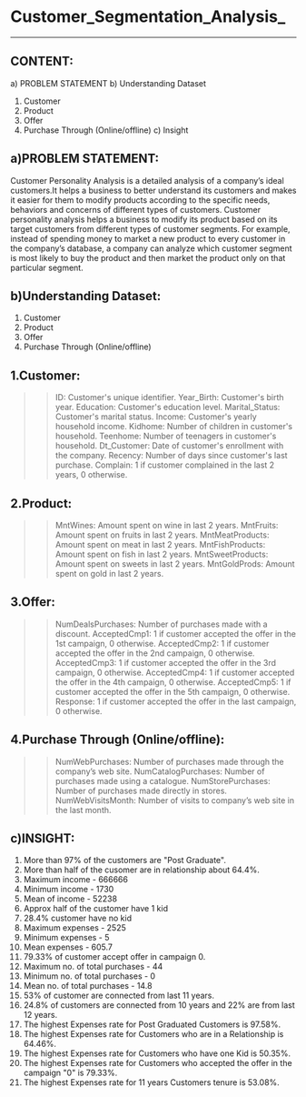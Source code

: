 # Customer_Segmentation_Analysis_
---------------------------------
CONTENT:
--------
a) PROBLEM STATEMENT
b) Understanding Dataset
  1. Customer
  2. Product
  3. Offer
  4. Purchase Through (Online/offline)
c) Insight

a)PROBLEM STATEMENT:
--------------------
Customer Personality Analysis is a detailed analysis of a company’s ideal customers.It helps a business to better understand its customers and makes it easier for them to modify products according to the specific needs, behaviors and concerns of different types of customers.
Customer personality analysis helps a business to modify its product based on its target customers from different types of customer segments. For example, instead of spending money to market a new product to every customer in the company’s database, a company can analyze which customer segment is most likely to buy the product and then market the product only on that particular segment.

b)Understanding Dataset:
-----------------------
1. Customer
2. Product
3. Offer
4. Purchase Through (Online/offline)

1.Customer:
------------
>> ID: Customer's unique identifier.
>> Year_Birth: Customer's birth year.
>> Education: Customer's education level.
>> Marital_Status: Customer's marital status.
>> Income: Customer's yearly household income.
>> Kidhome: Number of children in customer's household.
>> Teenhome: Number of teenagers in customer's household.
>> Dt_Customer: Date of customer's enrollment with the company.
>> Recency: Number of days since customer's last purchase.
>> Complain: 1 if customer complained in the last 2 years, 0 otherwise.

2.Product:
-------------
>> MntWines: Amount spent on wine in last 2 years.
>> MntFruits: Amount spent on fruits in last 2 years.
>> MntMeatProducts: Amount spent on meat in last 2 years.
>> MntFishProducts: Amount spent on fish in last 2 years.
>> MntSweetProducts: Amount spent on sweets in last 2 years.
>> MntGoldProds: Amount spent on gold in last 2 years.

3.Offer:
----------
>> NumDealsPurchases: Number of purchases made with a discount.
>> AcceptedCmp1: 1 if customer accepted the offer in the 1st campaign, 0 otherwise.
>> AcceptedCmp2: 1 if customer accepted the offer in the 2nd campaign, 0 otherwise.
>> AcceptedCmp3: 1 if customer accepted the offer in the 3rd campaign, 0 otherwise.
>> AcceptedCmp4: 1 if customer accepted the offer in the 4th campaign, 0 otherwise.
>> AcceptedCmp5: 1 if customer accepted the offer in the 5th campaign, 0 otherwise.
>> Response: 1 if customer accepted the offer in the last campaign, 0 otherwise.

4.Purchase Through (Online/offline):
---------------------------------------
>> NumWebPurchases: Number of purchases made through the company’s web site.
>> NumCatalogPurchases: Number of purchases made using a catalogue.
>> NumStorePurchases: Number of purchases made directly in stores.
>> NumWebVisitsMonth: Number of visits to company’s web site in the last month.

c)INSIGHT:
-----------
1. More than 97% of the customers are "Post Graduate".
2. More than half of the cusomer are in relationship about 64.4%.
3. Maximum income - 666666
4. Minimum income - 1730
5. Mean of income - 52238
6. Approx half of the customer have 1 kid 
7. 28.4% customer have no kid
8. Maximum expenses - 2525
9. Minimum expenses - 5
10. Mean expenses - 605.7
11. 79.33% of customer accept offer in campaign 0.
12. Maximum no. of total purchases - 44
13. Minimum no. of total purchases - 0
14. Mean no. of total purchases - 14.8
15. 53% of customer are connected from last 11 years.
16. 24.8% of customers are connected from 10 years and 22% are from last 12 years.
17. The highest Expenses rate for Post Graduated Customers is 97.58%.
18.  The highest Expenses rate for Customers who are in a Relationship is 64.46%.
19.  The highest Expenses rate for Customers who have one Kid is 50.35%.
20.  The highest Expenses rate for Customers who accepted the offer in the campaign "0" is 79.33%.
21.  The highest Expenses rate for 11 years Customers tenure is 53.08%.
